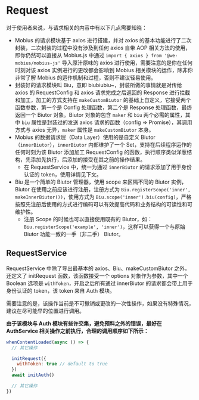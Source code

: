 # Request

对于使用者来说，与请求相关的内容中有以下几点需要知晓：

- Mobius 的请求模块基于 axios 进行搭建，并对 axios 的基本功能进行了二次封装，二次封装的过程中没有涉及到任何 axios 自带 AOP 相关方法的使用，即你仍然可以直接从 Mobius.js 中通过 `import { axios } from '@we-mobius/mobius-js'` 导入原汁原味的 axios 进行使用，需要注意的是你在任何时刻对该 axios 实例进行的更改都会影响到 Mobius 相关模块的运作，除非你非常了解 Mobius 的运作机制和过程，否则不建议轻易使用。
- 封装好的请求模块叫 Biu，意即 biubiubiu~，封装所做的事情就是对传给 axios 的 RequestConfig 和 axios 请求完成之后返回的 Response 进行拦截和加工，加工的方式支持在 `makeCustomBiutor` 的基础上自定义，它接受两个函数参数，第一个是 Config 处理函数，第二个是 Response 处理函数，最终返回一个 Biutor 对象。Biutor 对象的包含 `maker` 和 `biu` 两个必需的属性，其中 `biu` 属性是封装过的发送 axios 请求的函数（config => Promise），其调用方式与 axios 无异，`maker` 属性是 `makeCustomBiutor` 本身。
- Mobius 的数据请求层（Data Layer）使用的是自定义 Biutor（`innerBiutor`），`innerBiutor` 内部维护了一个 Set，支持在后续程序运作的任何时刻为该 Biutor 添加加工 RequestConfig 的函数，执行顺序类似洋葱结构，先添加先执行，后添加的接受在其之前的操作结果。
  - 在 RequestService 中，统一为通过 `innerBiutor` 的请求添加了用于身份认证的 token，使用详情见下文。
- Biu 是一个简单的 Biutor 管理器，使用 scope 来区隔不同的 Biutor 实例，Biutor 在使用之前应该进行注册，注册方式为 `Biu.registerScope('inner', makeInnerBiutor())`，使用方式为 `Biu.scope('inner').biu(config)`，严格按照先注册后使用的方式进行编码可以有效提高代码和业务结构的可读性和可维护性。
  - 注册 Scope 的时候也可以直接使用既有的 Biutor，如： `Biu.registerScope('example', 'inner')`，这样可以获得一个与原始 Biutor 功能一致的一手（非二手） Biutor。

## RequestService

RequestService 中除了导出最基本的 axios、Biu、makeCustomBiutor 之外，还定义了 initRequest 函数，该函数接受一个 options 对象作为参数，其中一个 Boolean 选项是 `withToken`，开启之后所有通过 innerBiutor 的请求都会带上用于身份认证的 token，该 token 来自 Auth 模块。

需要注意的是，该操作当前是不可撤销或更改的一次性操作，如果没有特殊情况，建议在尽可能早的位置进行调用。

**由于该模块与 Auth 模块有些许交集，避免预料之外的错误，最好在 AuthService 相关操作之前执行，合理的调用顺序如下所示：**

```javascript
whenContentLoaded(async () => {
  // 其它操作

  initRequest({
    withToken: true // default to true
  })
  await initAuth()

  // 其它操作
})
```
